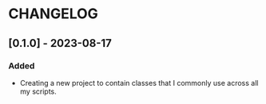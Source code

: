 # CHANGELOG


## [0.1.0] - 2023-08-17
### Added
- Creating a new project to contain classes that I commonly use across all my 
  scripts.
